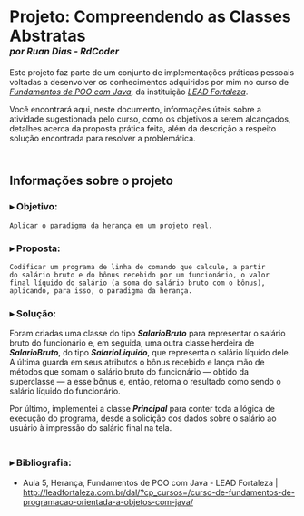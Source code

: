 <div>
    <h1>
        Projeto: Compreendendo as Classes Abstratas
        <font size="3">
            <br><i>por Ruan Dias - RdCoder</i>
        </font>
    </h1>
</div>

Este projeto faz parte de um conjunto de implementações práticas
pessoais voltadas a desenvolver os conhecimentos adquiridos por
mim no curso de
[_Fundamentos de POO com Java_](http://leadfortaleza.com.br/dal/?cp_cursos=/curso-de-fundamentos-de-programacao-orientada-a-objetos-com-java/),
 da instituição
[_LEAD Fortaleza_](https://leadfortaleza.com.br).

Você encontrará aqui, neste documento, informações úteis sobre a
atividade sugestionada pelo curso, como os objetivos a serem
alcançados, detalhes acerca da proposta prática feita, além
da descrição a respeito solução encontrada para resolver a
problemática.


## <br> Informações sobre o projeto

### ▸ Objetivo:
    Aplicar o paradigma da herança em um projeto real.

### ▸ Proposta:
    Codificar um programa de linha de comando que calcule, a partir
    do salário bruto e do bônus recebido por um funcionário, o valor
    final líquido do salário (a soma do salário bruto com o bônus),
    aplicando, para isso, o paradigma da herança.

### ▸ Solução:
Foram criadas uma classe do tipo ***SalarioBruto*** para representar o
salário bruto do funcionário e, em seguida, uma outra classe herdeira
de ***SalarioBruto***, do tipo ***SalarioLiquido***, que representa o salário
líquido dele. A última guarda em seus atributos o bônus recebido e lança mão de
métodos que somam o salário bruto do funcionário — obtido da 
superclasse — a esse bônus e, então, retorna o resultado como sendo
o salário líquido do funcionário.

Por último, implementei a classe ***Principal*** para conter toda a
lógica de execução do programa, desde a solicição dos dados sobre o 
salário ao usuário à impressão do salário final na tela.

### <br> ▸ Bibliografia:
- Aula 5, Herança, Fundamentos de POO com Java - LEAD Fortaleza | 
<http://leadfortaleza.com.br/dal/?cp_cursos=/curso-de-fundamentos-de-programacao-orientada-a-objetos-com-java/>